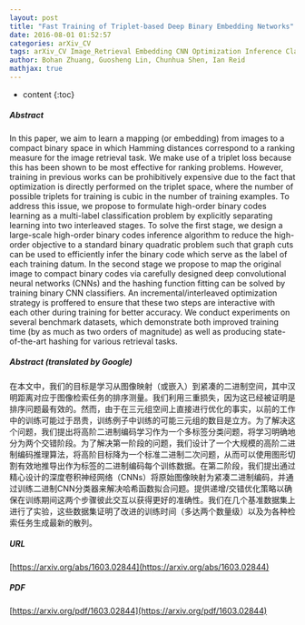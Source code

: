 ```yaml
---
layout: post
title: "Fast Training of Triplet-based Deep Binary Embedding Networks"
date: 2016-08-01 01:52:57
categories: arXiv_CV
tags: arXiv_CV Image_Retrieval Embedding CNN Optimization Inference Classification
author: Bohan Zhuang, Guosheng Lin, Chunhua Shen, Ian Reid
mathjax: true
---
```


* content
{:toc}

##### Abstract
In this paper, we aim to learn a mapping (or embedding) from images to a compact binary space in which Hamming distances correspond to a ranking measure for the image retrieval task. We make use of a triplet loss because this has been shown to be most effective for ranking problems. However, training in previous works can be prohibitively expensive due to the fact that optimization is directly performed on the triplet space, where the number of possible triplets for training is cubic in the number of training examples. To address this issue, we propose to formulate high-order binary codes learning as a multi-label classification problem by explicitly separating learning into two interleaved stages. To solve the first stage, we design a large-scale high-order binary codes inference algorithm to reduce the high-order objective to a standard binary quadratic problem such that graph cuts can be used to efficiently infer the binary code which serve as the label of each training datum. In the second stage we propose to map the original image to compact binary codes via carefully designed deep convolutional neural networks (CNNs) and the hashing function fitting can be solved by training binary CNN classifiers. An incremental/interleaved optimization strategy is proffered to ensure that these two steps are interactive with each other during training for better accuracy. We conduct experiments on several benchmark datasets, which demonstrate both improved training time (by as much as two orders of magnitude) as well as producing state-of-the-art hashing for various retrieval tasks.

##### Abstract (translated by Google)
在本文中，我们的目标是学习从图像映射（或嵌入）到紧凑的二进制空间，其中汉明距离对应于图像检索任务的排序测量。我们利用三重损失，因为这已经被证明是排序问题最有效的。然而，由于在三元组空间上直接进行优化的事实，以前的工作中的训练可能过于昂贵，训练例子中训练的可能三元组的数目是立方。为了解决这个问题，我们提出将高阶二进制编码学习作为一个多标签分类问题，将学习明确地分为两个交错阶段。为了解决第一阶段的问题，我们设计了一个大规模的高阶二进制编码推理算法，将高阶目标降为一个标准二进制二次问题，从而可以使用图形切割有效地推导出作为标签的二进制编码每个训练数据。在第二阶段，我们提出通过精心设计的深度卷积神经网络（CNNs）将原始图像映射为紧凑二进制编码，并通过训练二进制CNN分类器来解决哈希函数拟合问题。提供递增/交错优化策略以确保在训练期间这两个步骤彼此交互以获得更好的准确性。我们在几个基准数据集上进行了实验，这些数据集证明了改进的训练时间（多达两个数量级）以及为各种检索任务生成最新的散列。

##### URL
[https://arxiv.org/abs/1603.02844](https://arxiv.org/abs/1603.02844)

##### PDF
[https://arxiv.org/pdf/1603.02844](https://arxiv.org/pdf/1603.02844)

